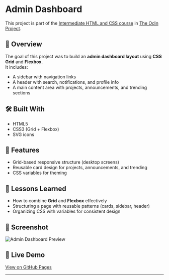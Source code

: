 # Admin Dashboard

This project is part of the [Intermediate HTML and CSS course](https://www.theodinproject.com/lessons/node-path-intermediate-html-and-css-admin-dashboard) in [The Odin Project](https://www.theodinproject.com/).

## 📌 Overview

The goal of this project was to build an **admin dashboard layout** using **CSS Grid** and **Flexbox**.  
It includes:

- A sidebar with navigation links
- A header with search, notifications, and profile info
- A main content area with projects, announcements, and trending sections

## 🛠️ Built With

- HTML5
- CSS3 (Grid + Flexbox)
- SVG icons

## 🚀 Features

- Grid-based responsive structure (desktop screens)
- Reusable card design for projects, announcements, and trending
- CSS variables for theming

## 📖 Lessons Learned

- How to combine **Grid** and **Flexbox** effectively
- Structuring a page with reusable patterns (cards, sidebar, header)
- Organizing CSS with variables for consistent design

## 📸 Screenshot

![Admin Dashboard Preview](assets/Screenshot%202025-08-30%20at%205.28.15 PM.png)

## 🔗 Live Demo

[View on GitHub Pages](https://ledjan-s-top-projects.github.io/The-Odin-Project-Admin-Dashboard/)

---

